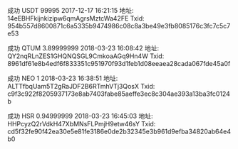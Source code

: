 成功 USDT
99995 
2017-12-17 16:21:15
地址:	14eEBHFkijnkizipw6qmAgrsMztcWa42FE
Txid:	954b557d8600871c6a5335b9474986c08c8a3be49e3fb8085176c3fc7c5c7e53


成功 QTUM
3.89999999 
2018-03-23 16:08:42
地址:	QY2nqRLnZES1GHQNQSGL9CmkoaAGq9Hn4W
Txid:	8961df61e8b4edf6f833351c951970f93d1feb1d08eeaea28cada067fde45a0f

成功 NEO
1 
2018-03-23 16:38:51
地址:	ALTTfbqUam5T2gRaJDF2B6RTmhVTj3QosX
Txid:	c9f3c922f8205937173e8ab7403fabe85aeffe3ec8c304ae393a13ba3fc0124b


成功 HSR
0.94999999 
2018-03-23 16:45:03
地址:	HHPcyzQ2rVdkH47XbMNsFLPmjH9etw46sY
Txid:	cd5f32fe90f42ea30e5e81fe3186e0de2b32345e3b961d9efba34820ab64e4b0
